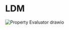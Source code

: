 # LDM


![Property Evaluator drawio](https://github.com/Ashutoshrx/bank-property-evaluator/assets/48993028/6bf9aa10-3d90-49cb-be1a-afee7562164c)

